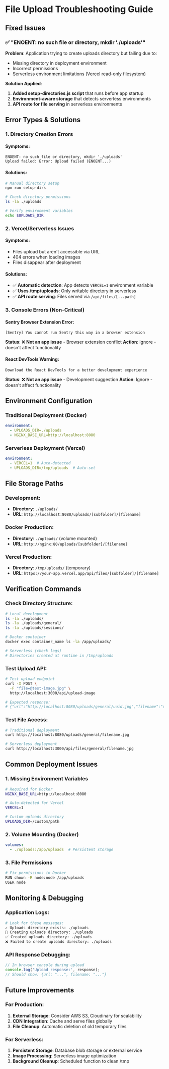 # File Upload Troubleshooting Guide

## Fixed Issues

### ✅ **"ENOENT: no such file or directory, mkdir './uploads'"**

**Problem**: Application trying to create uploads directory but failing due to:
- Missing directory in deployment environment
- Incorrect permissions
- Serverless environment limitations (Vercel read-only filesystem)

**Solution Applied**:
1. **Added setup-directories.js script** that runs before app startup
2. **Environment-aware storage** that detects serverless environments
3. **API route for file serving** in serverless environments

## Error Types & Solutions

### 1. Directory Creation Errors

#### Symptoms:
```
ENOENT: no such file or directory, mkdir './uploads'
Upload failed: Error: Upload failed (ENOENT...)
```

#### Solutions:
```bash
# Manual directory setup
npm run setup-dirs

# Check directory permissions
ls -la ./uploads

# Verify environment variables
echo $UPLOADS_DIR
```

### 2. Vercel/Serverless Issues

#### Symptoms:
- Files upload but aren't accessible via URL
- 404 errors when loading images
- Files disappear after deployment

#### Solutions:
- ✅ **Automatic detection**: App detects `VERCEL=1` environment variable
- ✅ **Uses /tmp/uploads**: Only writable directory in serverless
- ✅ **API route serving**: Files served via `/api/files/[...path]`

### 3. Console Errors (Non-Critical)

#### Sentry Browser Extension Error:
```
[Sentry] You cannot run Sentry this way in a browser extension
```
**Status**: ❌ **Not an app issue** - Browser extension conflict
**Action**: Ignore - doesn't affect functionality

#### React DevTools Warning:
```
Download the React DevTools for a better development experience
```
**Status**: ❌ **Not an app issue** - Development suggestion
**Action**: Ignore - doesn't affect functionality

## Environment Configuration

### Traditional Deployment (Docker)
```yaml
environment:
  - UPLOADS_DIR=./uploads
  - NGINX_BASE_URL=http://localhost:8080
```

### Serverless Deployment (Vercel)
```yaml
environment:
  - VERCEL=1  # Auto-detected
  - UPLOADS_DIR=/tmp/uploads  # Auto-set
```

## File Storage Paths

### Development:
- **Directory**: `./uploads/`
- **URL**: `http://localhost:8080/uploads/[subfolder]/[filename]`

### Docker Production:
- **Directory**: `./uploads/` (volume mounted)
- **URL**: `http://nginx:80/uploads/[subfolder]/[filename]`

### Vercel Production:
- **Directory**: `/tmp/uploads/` (temporary)
- **URL**: `https://your-app.vercel.app/api/files/[subfolder]/[filename]`

## Verification Commands

### Check Directory Structure:
```bash
# Local development
ls -la ./uploads/
ls -la ./uploads/general/
ls -la ./uploads/sessions/

# Docker container
docker exec container_name ls -la /app/uploads/

# Serverless (check logs)
# Directories created at runtime in /tmp/uploads
```

### Test Upload API:
```bash
# Test upload endpoint
curl -X POST \
  -F "file=@test-image.jpg" \
  http://localhost:3000/api/upload-image

# Expected response:
# {"url":"http://localhost:8080/uploads/general/uuid.jpg","filename":"uuid.jpg"}
```

### Test File Access:
```bash
# Traditional deployment
curl http://localhost:8080/uploads/general/filename.jpg

# Serverless deployment  
curl http://localhost:3000/api/files/general/filename.jpg
```

## Common Deployment Issues

### 1. **Missing Environment Variables**
```bash
# Required for Docker
NGINX_BASE_URL=http://localhost:8080

# Auto-detected for Vercel
VERCEL=1

# Custom uploads directory
UPLOADS_DIR=/custom/path
```

### 2. **Volume Mounting (Docker)**
```yaml
volumes:
  - ./uploads:/app/uploads  # Persistent storage
```

### 3. **File Permissions**
```bash
# Fix permissions in Docker
RUN chown -R node:node /app/uploads
USER node
```

## Monitoring & Debugging

### Application Logs:
```bash
# Look for these messages:
✓ Uploads directory exists: ./uploads
📁 Creating uploads directory: ./uploads
✅ Created uploads directory: ./uploads
❌ Failed to create uploads directory: ./uploads
```

### API Response Debugging:
```javascript
// In browser console during upload
console.log('Upload response:', response);
// Should show: {url: "...", filename: "..."}
```

## Future Improvements

### For Production:
1. **External Storage**: Consider AWS S3, Cloudinary for scalability
2. **CDN Integration**: Cache and serve files globally
3. **File Cleanup**: Automatic deletion of old temporary files

### For Serverless:
1. **Persistent Storage**: Database blob storage or external service
2. **Image Processing**: Serverless image optimization
3. **Background Cleanup**: Scheduled function to clean /tmp